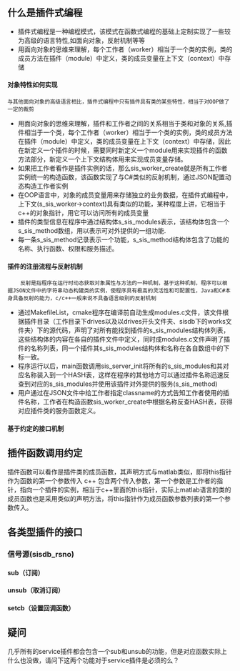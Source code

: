 ##  什么是插件式编程
* 插件式编程是一种编程模式，该模式在函数式编程的基础上定制实现了一些较为高级的语言特性,如面向对象，反射机制等等
* 用面向对象的思维来理解，每个工作者（worker）相当于一个类的实例，类的成员方法在插件（module）中定义，类的成员变量在上下文（context）中存储
#### 对象特性如何实现
    与其他面向对象的高级语言相比，插件式编程中只有插件具有类的某些特性，相当于对OOP做了一定的裁剪

* 用面向对象的思维来理解，插件和工作者之间的关系相当于类和对象的关系,插件相当于一个类，每个工作者（worker）相当于一个类的实例，类的成员方法在插件（module）中定义，类的成员变量在上下文（context）中存储，因此在新定义一个插件的时候，需要同时新定义一个module用来实现插件的函数方法部分，新定义一个上下文结构体用来实现成员变量存储。
* 如果把工作者看作是插件实例的话，那么sis_worker_create就是所有工作者实例统一的构造函数，该函数实现了与C#类似的反射机制，通过JSON配置动态构造工作者实例
* 在OOP语言中，对象的成员变量用来存储独立的业务数据，在插件式编程中，上下文(s_sis_worker->context)具有类似的功能，某种程度上讲，它相当于c++的对象指针，用它可以访问所有的成员变量
* 插件的类型信息在程序中通过结构体s_sis_modules表示，该结构体包含一个s_sis_method数组，用以表示可对外提供的一组功能.
* 每一条s_sis_method记录表示一个功能，s_sis_method结构体包含了功能的名称、执行函数、权限和服务描述。
#### 插件的注册流程与反射机制
        反射是指程序在运行时动态获取对象属性与方法的一种机制，基于这种机制，程序可以根据JSON文件中的字符串动态构建类的实例，使程序具有极高的灵活性和可配置性，Java和C#本身具备反射的能力，c/c++一般来说不具备语言级别的反射机制
* 通过MakefileList，cmake程序在编译前自动生成modules.c文件，该文件根据插件目录（工作目录下drives以及以drives开头文件夹、sisdb下的works文件夹）下的源代码，声明了对所有能找到插件的s_sis_modules结构体列表，这些结构体的内容在各自的插件文件中定义，同时成modules.c文件声明了插件的名称列表，同一个插件其s_sis_modules结构体和名称在各自数组中的下标一致。
* 程序运行以后，main函数调用sis_server_init将所有的s_sis_modules和其对应名称装入到一个HASH表，这样在程序的其他地方可以通过插件名称迅速反查到对应的s_sis_modules并使用该插件对外提供的服务(s_sis_method)
* 用户通过在JSON文件中给工作者指定classname的方式告知工作者使用的插件名称，工作者在构造函数sis_worker_create中根据名称反查HASH表，获得对应插件类的服务函数定义。
#### 基于约定的接口机制

## 插件函数调用约定
插件函数可以看作是插件类的成员函数，其声明方式与matlab类似，即将this指针作为函数的第一个参数传入
c++
包含两个传入参数，第一个参数是工作者的指针，指向一个插件的实例，相当于c++里面的this指针，实际上matlab语言的类的成员函数也是采用类似的声明方法，将this指针作为成员函数参数列表的第一个参数传入。

## 各类型插件的接口
### 信号源(sisdb_rsno)
#### sub（订阅）
#### unsub（取消订阅）
#### setcb（设置回调函数）


## 疑问
几乎所有的service插件都会包含一个sub和unsub的功能，但是对应函数实际上什么也没做，请问下这两个功能对于service插件是必须的么？